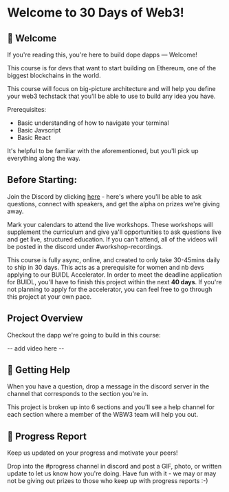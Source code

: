 # Welcome to 30 Days of Web3!

## 👋 Welcome
If you're reading this, you're here to build dope dapps — Welcome! 

This course is for devs that want to start building on Ethereum, one of the biggest blockchains in the world.

This course will focus on big-picture architecture and will help you define your web3 techstack that you'll be able to use to build any idea you have. 

Prerequisites:
- Basic understanding of how to navigate your terminal
- Basic Javscript
- Basic React

It's helpful to be familiar with the aforementioned, but you'll pick up everything along the way. 

## Before Starting:

Join the Discord by clicking [here](https://discord.com/invite/z63rfurXMD) - here's where you'll be able to ask questions, connect with speakers, and get the alpha on prizes we're giving away. 

Mark your calendars to attend the live workshops. These workshops will supplement the curriculum and give ya'll opportunities to ask questions live and get live, structured education. If you can't attend, all of the videos will be posted in the discord under #workshop-recordings.

This course is fully async, online, and created to only take 30-45mins daily to ship in 30 days. This acts as a prerequisite for women and nb devs applying to our BUIDL Accelerator. In order to meet the deadline application for BUIDL, you'll have to finish this project within the next **40 days**. If you're not planning to apply for the accelerator, you can feel free to go through this project at your own pace. 


## Project Overview
Checkout the dapp we're going to build in this course: 

-- add video here -- 


## 🤚 Getting Help
When you have a question, drop a message in the discord server in the channel that corresponds to the section you're in.

This project is broken up into 6 sections and you'll see a help channel for each section where a member of the WBW3 team will help you out. 

## 🚨 Progress Report
Keep us updated on your progress and motivate your peers!

Drop into the #progress channel in discord and post a GIF, photo, or written update to let us know how you're doing. Have fun with it - we may or may not be giving out prizes to those who keep up with progress reports :-)